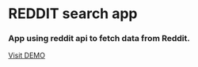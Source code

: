 # REDDIT search app

### App using reddit api to fetch data from Reddit. 

[Visit DEMO](https://zetdotcom.github.io/reddit-js/)
